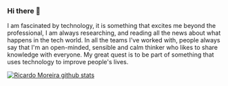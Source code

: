 ### Hi there 👋

I am fascinated by technology, it is something that excites me beyond the professional, I am always researching, and reading all the news about what happens in the tech world. In all the teams I've worked with, people always say that I'm an open-minded, sensible and calm thinker who likes to share knowledge with everyone. My great quest is to be part of something that uses technology to improve people's lives.

[![Ricardo Moreira github stats](https://github-readme-stats.vercel.app/api?username=ricardomoreirab&hide=issues,stars)](https://github.com/anuraghazra/github-readme-stats)

